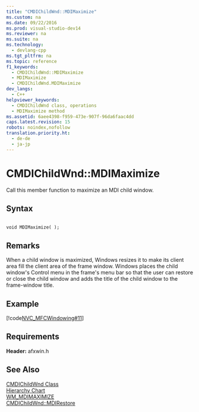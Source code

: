 ```yaml
---
title: "CMDIChildWnd::MDIMaximize"
ms.custom: na
ms.date: 09/22/2016
ms.prod: visual-studio-dev14
ms.reviewer: na
ms.suite: na
ms.technology: 
  - devlang-cpp
ms.tgt_pltfrm: na
ms.topic: reference
f1_keywords: 
  - CMDIChildWnd::MDIMaximize
  - MDIMaximize
  - CMDIChildWnd.MDIMaximize
dev_langs: 
  - C++
helpviewer_keywords: 
  - CMDIChildWnd class, operations
  - MDIMaximize method
ms.assetid: 6aee4398-f959-473e-907f-96da6faac4dd
caps.latest.revision: 15
robots: noindex,nofollow
translation.priority.ht: 
  - de-de
  - ja-jp
---
```

# CMDIChildWnd::MDIMaximize
Call this member function to maximize an MDI child window.  
  
## Syntax  
  
```  
  
void MDIMaximize( );  
```  
  
## Remarks  
 When a child window is maximized, Windows resizes it to make its client area fill the client area of the frame window. Windows places the child window's Control menu in the frame's menu bar so that the user can restore or close the child window and adds the title of the child window to the frame-window title.  
  
## Example  
 [!code[NVC_MFCWindowing#11](../vs140/codesnippet/CPP/cmdichildwnd--mdimaximize_1.cpp)]
  
  
## Requirements  
 **Header:** afxwin.h  
  
## See Also  
 [CMDIChildWnd Class](../vs140/cmdichildwnd-class.md)   
 [Hierarchy Chart](../vs140/hierarchy-chart.md)   
 [WM_MDIMAXIMIZE](http://msdn.microsoft.com/library/windows/desktop/ms644917)   
 [CMDIChildWnd::MDIRestore](../vs140/cmdichildwnd--mdirestore.md)